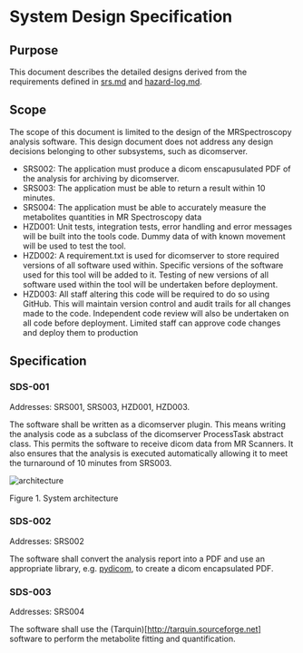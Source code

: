 # System Design Specification

## Purpose

This document describes the detailed designs derived from the requirements defined in [srs.md](srs.md) and [hazard-log.md](hazard-log.md).

## Scope

The scope of this document is limited to the design of the MRSpectroscopy analysis software. This design document does not address any design decisions belonging to other subsystems, such as dicomserver.

- SRS002: The application must produce a dicom enscapusulated PDF of the analysis for archiving by dicomserver.
- SRS003: The application must be able to return a result within 10 minutes.
- SRS004: The application must be able to accurately measure the metabolites quantities in MR Spectroscopy data
- HZD001: Unit tests, integration tests, error handling and error messages will be built into the tools code. Dummy data of with known movement will be used to test the tool.
- HZD002: A requirement.txt is used for dicomserver to store required versions of all software used within. Specific versions of the software used for this tool will be added to it. Testing of new versions of all software used within the tool will be undertaken before deployment.
- HZD003: All staff altering this code will be required to do so using GitHub. This will maintain version control and audit trails for all changes made to the code.  Independent code review will also be undertaken on all code before deployment.  Limited staff can approve code changes and deploy them to production

## Specification

### SDS-001
Addresses: SRS001, SRS003, HZD001, HZD003.

The software shall be written as a dicomserver plugin. This means writing the analysis code as a subclass of the dicomserver ProcessTask abstract class. This permits
the software to receive dicom data from MR Scanners. It also ensures that the analysis is executed automatically allowing it to meet the turnaround of 10 minutes 
from SRS003.

![architecture](https://user-images.githubusercontent.com/19840489/151717520-e19142be-3879-4194-8730-4163c70b9e01.png)

Figure 1. System architecture

### SDS-002
Addresses: SRS002

The software shall convert the analysis report into a PDF and use an appropriate library, e.g. [pydicom](www.pydicom.com), to create a dicom encapsulated PDF.

### SDS-003
Addresses: SRS004

The software shall use the (Tarquin)[http://tarquin.sourceforge.net] software to perform the metabolite fitting and quantification.
